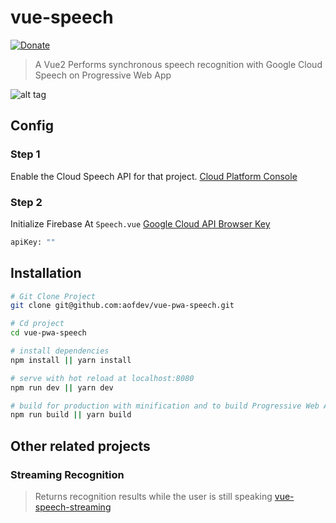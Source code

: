 # vue-speech
[![Donate](https://img.shields.io/badge/Donate-PayPal-green.svg)](https://www.paypal.com/cgi-bin/webscr?cmd=_s-xclick&hosted_button_id=C9L4PNA5WH3LW)
> A Vue2 Performs synchronous speech recognition with Google Cloud Speech on Progressive Web App

![alt tag](https://i.imgur.com/atntNle.png)


## Config
### Step 1
Enable the Cloud Speech API for that project.  [Cloud Platform Console](https://console.cloud.google.com) 

### Step 2
Initialize Firebase At ``Speech.vue`` [Google Cloud API Browser Key](https://console.cloud.google.com/apis/dashboard)
``` bash
apiKey: ""
```


## Installation

``` bash
# Git Clone Project
git clone git@github.com:aofdev/vue-pwa-speech.git

# Cd project
cd vue-pwa-speech

# install dependencies
npm install || yarn install

# serve with hot reload at localhost:8080
npm run dev || yarn dev

# build for production with minification and to build Progressive Web Apps
npm run build || yarn build

```
## Other related projects
### Streaming Recognition
> Returns recognition results while the user is still speaking  [vue-speech-streaming](https://github.com/aofdev/vue-speech-streaming) 

